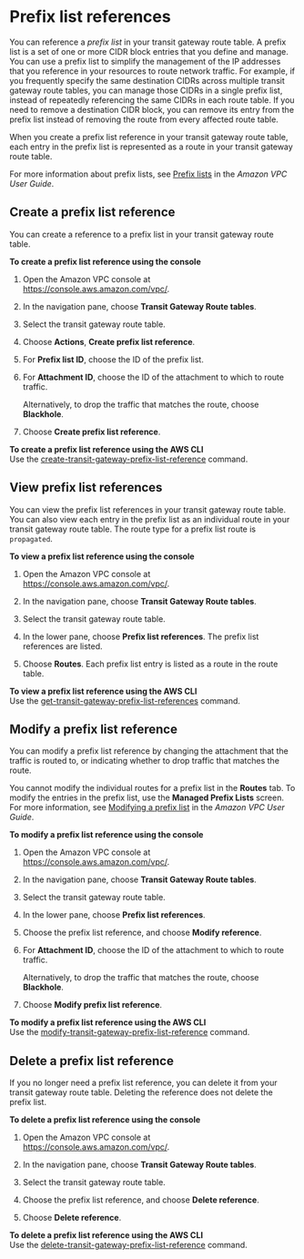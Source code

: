# Prefix list references<a name="tgw-prefix-lists"></a>

You can reference a *prefix list* in your transit gateway route table\. A prefix list is a set of one or more CIDR block entries that you define and manage\. You can use a prefix list to simplify the management of the IP addresses that you reference in your resources to route network traffic\. For example, if you frequently specify the same destination CIDRs across multiple transit gateway route tables, you can manage those CIDRs in a single prefix list, instead of repeatedly referencing the same CIDRs in each route table\. If you need to remove a destination CIDR block, you can remove its entry from the prefix list instead of removing the route from every affected route table\.

When you create a prefix list reference in your transit gateway route table, each entry in the prefix list is represented as a route in your transit gateway route table\.

For more information about prefix lists, see [Prefix lists](https://docs.aws.amazon.com/vpc/latest/userguide/managed-prefix-lists.html) in the *Amazon VPC User Guide*\.

## Create a prefix list reference<a name="create-prefix-list-reference"></a>

You can create a reference to a prefix list in your transit gateway route table\.

**To create a prefix list reference using the console**

1. Open the Amazon VPC console at [https://console\.aws\.amazon\.com/vpc/](https://console.aws.amazon.com/vpc/)\.

1. In the navigation pane, choose **Transit Gateway Route tables**\.

1. Select the transit gateway route table\.

1. Choose **Actions**, **Create prefix list reference**\.

1. For **Prefix list ID**, choose the ID of the prefix list\.

1. For **Attachment ID**, choose the ID of the attachment to which to route traffic\.

   Alternatively, to drop the traffic that matches the route, choose **Blackhole**\.

1. Choose **Create prefix list reference**\.

**To create a prefix list reference using the AWS CLI**  
Use the [create\-transit\-gateway\-prefix\-list\-reference](https://docs.aws.amazon.com/cli/latest/reference/ec2/create-transit-gateway-prefix-list-reference.html) command\.

## View prefix list references<a name="view-prefix-list-reference"></a>

You can view the prefix list references in your transit gateway route table\. You can also view each entry in the prefix list as an individual route in your transit gateway route table\. The route type for a prefix list route is `propagated`\.

**To view a prefix list reference using the console**

1. Open the Amazon VPC console at [https://console\.aws\.amazon\.com/vpc/](https://console.aws.amazon.com/vpc/)\.

1. In the navigation pane, choose **Transit Gateway Route tables**\.

1. Select the transit gateway route table\.

1. In the lower pane, choose **Prefix list references**\. The prefix list references are listed\.

1. Choose **Routes**\. Each prefix list entry is listed as a route in the route table\.

**To view a prefix list reference using the AWS CLI**  
Use the [get\-transit\-gateway\-prefix\-list\-references](https://docs.aws.amazon.com/cli/latest/reference/ec2/get-transit-gateway-prefix-list-references.html) command\.

## Modify a prefix list reference<a name="modify-prefix-list-reference"></a>

You can modify a prefix list reference by changing the attachment that the traffic is routed to, or indicating whether to drop traffic that matches the route\.

You cannot modify the individual routes for a prefix list in the **Routes** tab\. To modify the entries in the prefix list, use the **Managed Prefix Lists** screen\. For more information, see [Modifying a prefix list](https://docs.aws.amazon.com/vpc/latest/userguide/managed-prefix-lists.html#modify-managed-prefix-list) in the *Amazon VPC User Guide*\.

**To modify a prefix list reference using the console**

1. Open the Amazon VPC console at [https://console\.aws\.amazon\.com/vpc/](https://console.aws.amazon.com/vpc/)\.

1. In the navigation pane, choose **Transit Gateway Route tables**\.

1. Select the transit gateway route table\.

1. In the lower pane, choose **Prefix list references**\.

1. Choose the prefix list reference, and choose **Modify reference**\.

1. For **Attachment ID**, choose the ID of the attachment to which to route traffic\.

   Alternatively, to drop the traffic that matches the route, choose **Blackhole**\.

1. Choose **Modify prefix list reference**\.

**To modify a prefix list reference using the AWS CLI**  
Use the [modify\-transit\-gateway\-prefix\-list\-reference](https://docs.aws.amazon.com/cli/latest/reference/ec2/modify-transit-gateway-prefix-list-reference.html) command\.

## Delete a prefix list reference<a name="delete-prefix-list-reference"></a>

If you no longer need a prefix list reference, you can delete it from your transit gateway route table\. Deleting the reference does not delete the prefix list\.

**To delete a prefix list reference using the console**

1. Open the Amazon VPC console at [https://console\.aws\.amazon\.com/vpc/](https://console.aws.amazon.com/vpc/)\.

1. In the navigation pane, choose **Transit Gateway Route tables**\.

1. Select the transit gateway route table\.

1. Choose the prefix list reference, and choose **Delete reference**\.

1. Choose **Delete reference**\.

**To delete a prefix list reference using the AWS CLI**  
Use the [delete\-transit\-gateway\-prefix\-list\-reference](https://docs.aws.amazon.com/cli/latest/reference/ec2/delete-transit-gateway-prefix-list-reference.html) command\.